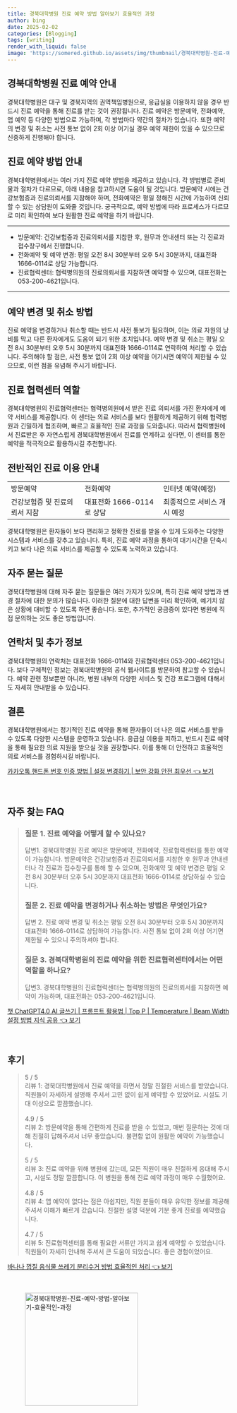 ```yaml
---
title: 경북대학병원 진료 예약 방법 알아보기 효율적인 과정
author: bing
date: 2025-02-02
categories: [Blogging]
tags: [writing]
render_with_liquid: false
image: 'https://somered.github.io/assets/img/thumbnail/경북대학병원-진료-예약-방법-알아보기-효율적인-과정.webp'
---
```



<h2 id='경북대학병원_진료예약_안내'>경북대학병원 진료 예약 안내</h2>

<p>경북대학병원은 대구 및 경북지역의 권역책임병원으로, 응급실을 이용하지 않을 경우 반드시 진료 예약을 통해 진료를 받는 것이 권장됩니다. 진료 예약은 방문예약, 전화예약, 앱 예약 등 다양한 방법으로 가능하며, 각 방법마다 약간의 절차가 있습니다. 또한 예약의 변경 및 취소는 사전 통보 없이 2회 이상 어기실 경우 예약 제한이 있을 수 있으므로 신중하게 진행해야 합니다.</p>

<h2 id='진료예약_방법_안내'>진료 예약 방법 안내</h2>

<p>경북대학병원에서는 여러 가지 진료 예약 방법을 제공하고 있습니다. 각 방법별로 준비물과 절차가 다르므로, 아래 내용을 참고하시면 도움이 될 것입니다. 방문예약 시에는 건강보험증과 진료의뢰서를 지참해야 하며, 전화예약은 평일 정해진 시간에 가능하여 신뢰할 수 있는 상담원이 도와줄 것입니다. 궁극적으로, 예약 방법에 따라 프로세스가 다르므로 미리 확인하여 보다 원활한 진료 예약을 하기 바랍니다.</p>

<hr />

<ul>
    <li>방문예약: 건강보험증과 진료의뢰서를 지참한 후, 원무과 안내센터 또는 각 진료과 접수창구에서 진행합니다.</li>
    <li>전화예약 및 예약 변경: 평일 오전 8시 30분부터 오후 5시 30분까지, 대표전화 1666-0114로 상담 가능합니다.</li>
    <li>진료협력센터: 협력병의원의 진료의뢰서를 지참하면 예약할 수 있으며, 대표전화는 053-200-4621입니다.</li>
</ul>

<hr />

<h2 id='예약변경과_취소'>예약 변경 및 취소 방법</h2>

<p>진료 예약을 변경하거나 취소할 때는 반드시 사전 통보가 필요하며, 이는 의료 자원의 낭비를 막고 다른 환자에게도 도움이 되기 위한 조치입니다. 예약 변경 및 취소는 평일 오전 8시 30분부터 오후 5시 30분까지 대표전화 1666-0114로 연락하여 처리할 수 있습니다. 주의해야 할 점은, 사전 통보 없이 2회 이상 예약을 어기시면 예약이 제한될 수 있으므로, 이런 점을 유념해 주시기 바랍니다.</p>

<h2 id='진료협력센터_역할'>진료 협력센터 역할</h2>

<p>경북대학병원의 진료협력센터는 협력병의원에서 받은 진료 의뢰서를 가진 환자에게 예약 서비스를 제공합니다. 이 센터는 의료 서비스를 보다 원활하게 제공하기 위해 협력병원과 긴밀하게 협조하며, 빠르고 효율적인 진료 과정을 도와줍니다. 따라서 협력병원에서 진료받은 후 자연스럽게 경북대학병원에서 진료를 연계하고 싶다면, 이 센터를 통한 예약을 적극적으로 활용하시길 추천합니다.</p>

<h2 id='전반적인_진료이용_안내'>전반적인 진료 이용 안내</h2>

<table>
    <tr>
        <td>방문예약</td>
        <td>전화예약</td>
        <td>인터넷 예약(예정)</td>
    </tr>
    <tr>
        <td>건강보험증 및 진료의뢰서 지참</td>
        <td>대표전화 1666-0114로 상담</td>
        <td>최종적으로 서비스 개시 예정</td>
    </tr>
</table>

<p>경북대학병원은 환자들이 보다 편리하고 정확한 진료를 받을 수 있게 도와주는 다양한 시스템과 서비스를 갖추고 있습니다. 특히, 진료 예약 과정을 통하여 대기시간을 단축시키고 보다 나은 의료 서비스를 제공할 수 있도록 노력하고 있습니다.</p>

<h2 id='자주_묻는_질문'>자주 묻는 질문</h2>

<p>경북대학병원에 대해 자주 묻는 질문들은 여러 가지가 있으며, 특히 진료 예약 방법과 변경 절차에 대한 문의가 많습니다. 이러한 질문에 대한 답변을 미리 확인하여, 예기치 않은 상황에 대비할 수 있도록 하면 좋습니다. 또한, 추가적인 궁금증이 있다면 병원에 직접 문의하는 것도 좋은 방법입니다.</p>

<h2 id='연락처_및_추가정보'>연락처 및 추가 정보</h2>

<p>경북대학병원의 연락처는 대표전화 1666-0114와 진료협력센터 053-200-4621입니다. 보다 구체적인 정보는 경북대학병원의 공식 웹사이트를 방문하여 참고할 수 있습니다. 예약 관련 정보뿐만 아니라, 병원 내부의 다양한 서비스 및 건강 프로그램에 대해서도 자세히 안내받을 수 있습니다.</p>

<h2 id='결론'>결론</h2>

<p>경북대학병원에서는 정기적인 진료 예약을 통해 환자들이 더 나은 의료 서비스를 받을 수 있도록 다양한 시스템을 운영하고 있습니다. 응급실 이용을 피하고, 반드시 진료 예약을 통해 필요한 의료 지원을 받으실 것을 권장합니다. 이를 통해 더 안전하고 효율적인 의료 서비스를 경험하시길 바랍니다.</p>


<p><a class="click-button" title="카카오톡 핸드폰 번호 인증 방법 | 설정 변경하기 | 보안 강화 안전 최우선" href="https://somered.github.io/posts/%EC%B9%B4%EC%B9%B4%EC%98%A4%ED%86%A1-%ED%95%B8%EB%93%9C%ED%8F%B0-%EB%B2%88%ED%98%B8-%EC%9D%B8%EC%A6%9D-%EB%B0%A9%EB%B2%95-%EC%84%A4%EC%A0%95-%EB%B3%80%EA%B2%BD%ED%95%98%EA%B8%B0-%EB%B3%B4%EC%95%88-%EA%B0%95%ED%99%94-%EC%95%88%EC%A0%84-%EC%B5%9C%EC%9A%B0%EC%84%A0/" rel="dofollow">카카오톡 핸드폰 번호 인증 방법 | 설정 변경하기 | 보안 강화 안전 최우선 👈 보기</a></p><br>
<h2 id='자주_찾는_FAQ'>자주 찾는 FAQ</h2>
<div itemscope="" itemtype="https://schema.org/FAQPage">
<blockquote>
<div itemscope="" itemprop="mainEntity" itemtype="https://schema.org/Question">
<h3 itemprop="name">질문 1. 진료 예약을 어떻게 할 수 있나요?</h3>
<div itemscope="" itemprop="acceptedAnswer" itemtype="https://schema.org/Answer">
<span itemprop="text">
<p>답변1. 경북대학병원 진료 예약은 방문예약, 전화예약, 진료협력센터를 통한 예약이 가능합니다. 방문예약은 건강보험증과 진료의뢰서를 지참한 후 원무과 안내센터나 각 진료과 접수창구를 통해 할 수 있으며, 전화예약 및 예약 변경은 평일 오전 8시 30분부터 오후 5시 30분까지 대표전화 1666-0114로 상담하실 수 있습니다.</p>
</span>
</div>
</div>
<div itemscope="" itemprop="mainEntity" itemtype="https://schema.org/Question">
<h3 itemprop="name">질문 2. 진료 예약을 변경하거나 취소하는 방법은 무엇인가요?</h3>
<div itemscope="" itemprop="acceptedAnswer" itemtype="https://schema.org/Answer">
<span itemprop="text">
<p>답변 2. 진료 예약 변경 및 취소는 평일 오전 8시 30분부터 오후 5시 30분까지 대표전화 1666-0114로 상담하여 가능합니다. 사전 통보 없이 2회 이상 어기면 제한될 수 있으니 주의하셔야 합니다.</p>
</span>
</div>
</div>
<div itemscope="" itemprop="mainEntity" itemtype="https://schema.org/Question">
<h3 itemprop="name">질문 3. 경북대학병원의 진료 예약을 위한 진료협력센터에서는 어떤 역할을 하나요?</h3>
<div itemscope="" itemprop="acceptedAnswer" itemtype="https://schema.org/Answer">
<span itemprop="text">
<p>답변3. 경북대학병원의 진료협력센터는 협력병의원의 진료의뢰서를 지참하면 예약이 가능하며, 대표전화는 053-200-4621입니다.</p>
</span>
</div>
</div>
</blockquote>
</div>
<p><a class="click-button" title="챗 ChatGPT4.0 AI 글쓰기 | 프롬프트 활용법 | Top P | Temperature | Beam Width 설정 방법 지식 공유" href="https://somered.github.io/posts/%EC%B1%97-ChatGPT4.0-AI-%EA%B8%80%EC%93%B0%EA%B8%B0-%ED%94%84%EB%A1%AC%ED%94%84%ED%8A%B8-%ED%99%9C%EC%9A%A9%EB%B2%95-Top-P-Temperature-Beam-Width-%EC%84%A4%EC%A0%95-%EB%B0%A9%EB%B2%95-%EC%A7%80%EC%8B%9D-%EA%B3%B5%EC%9C%A0/" rel="dofollow">챗 ChatGPT4.0 AI 글쓰기 | 프롬프트 활용법 | Top P | Temperature | Beam Width 설정 방법 지식 공유 👈 보기</a></p><br>
<h2 id='후기'>후기</h2>
<div itemscope itemtype="https://schema.org/Product">
  <blockquote>
  <div itemprop="review" itemscope itemtype="https://schema.org/Review">
      <div itemprop="reviewRating" itemscope itemtype="https://schema.org/Rating"> <span itemprop="ratingValue">5</span> / <span itemprop="bestRating">5</span> </div>
      <span itemprop="reviewBody">리뷰 1: 경북대학병원에서 진료 예약을 하면서 정말 친절한 서비스를 받았습니다. 직원들이 자세하게 설명해 주셔서 고민 없이 쉽게 예약할 수 있었어요. 시설도 기대 이상으로 깔끔했습니다.</span>
  </div>
  <br>
  <div itemprop="review" itemscope itemtype="https://schema.org/Review">
      <div itemprop="reviewRating" itemscope itemtype="https://schema.org/Rating"> <span itemprop="ratingValue">4.9</span> / <span itemprop="bestRating">5</span> </div>
      <span itemprop="reviewBody">리뷰 2: 방문예약을 통해 간편하게 진료를 받을 수 있었고, 매번 질문하는 것에 대해 친절히 답해주셔서 너무 좋았습니다. 불편함 없이 원활한 예약이 가능했습니다.</span>
  </div>
  <br>
  <div itemprop="review" itemscope itemtype="https://schema.org/Review">
      <div itemprop="reviewRating" itemscope itemtype="https://schema.org/Rating"> <span itemprop="ratingValue">5</span> / <span itemprop="bestRating">5</span> </div>
      <span itemprop="reviewBody">리뷰 3: 진료 예약을 위해 병원에 갔는데, 모든 직원이 매우 친절하게 응대해 주시고, 시설도 정말 깔끔합니다. 이 병원을 통해 진료 예약 과정이 매우 수월했어요.</span>
  </div>
  <br>
  <div itemprop="review" itemscope itemtype="https://schema.org/Review">
      <div itemprop="reviewRating" itemscope itemtype="https://schema.org/Rating"> <span itemprop="ratingValue">4.8</span> / <span itemprop="bestRating">5</span> </div>
      <span itemprop="reviewBody">리뷰 4: 앱 예약이 없다는 점은 아쉽지만, 직원 분들이 매우 유익한 정보를 제공해주셔서 이해가 빠르게 갔습니다. 친절한 설명 덕분에 기분 좋게 진료를 예약했습니다.</span>
  </div>
  <br>
  <div itemprop="review" itemscope itemtype="https://schema.org/Review">
      <div itemprop="reviewRating" itemscope itemtype="https://schema.org/Rating"> <span itemprop="ratingValue">4.7</span> / <span itemprop="bestRating">5</span> </div>
      <span itemprop="reviewBody">리뷰 5: 진료협력센터를 통해 필요한 서류만 가지고 쉽게 예약할 수 있었습니다. 직원들이 자세히 안내해 주셔서 큰 도움이 되었습니다. 좋은 경험이었어요.</span>
  </div>
  </blockquote>
</div>
<p><a class="click-button" title="바나나 껍질 음식물 쓰레기 분리수거 방법 효율적인 처리" href="https://somered.github.io/posts/%EB%B0%94%EB%82%98%EB%82%98-%EA%BB%8D%EC%A7%88-%EC%9D%8C%EC%8B%9D%EB%AC%BC-%EC%93%B0%EB%A0%88%EA%B8%B0-%EB%B6%84%EB%A6%AC%EC%88%98%EA%B1%B0-%EB%B0%A9%EB%B2%95-%ED%9A%A8%EC%9C%A8%EC%A0%81%EC%9D%B8-%EC%B2%98%EB%A6%AC/" rel="dofollow">바나나 껍질 음식물 쓰레기 분리수거 방법 효율적인 처리 👈 보기</a></p><br>
<figure class="image"><img src="https://somered.github.io/assets/img/thumbnail/경북대학병원-진료-예약-방법-알아보기-효율적인-과정.webp" alt="경북대학병원-진료-예약-방법-알아보기-효율적인-과정" width="256" height="256"></figure>